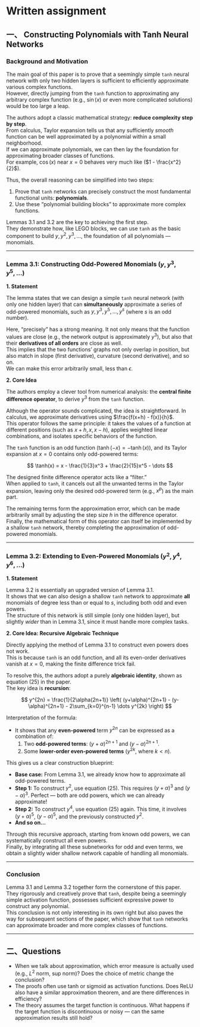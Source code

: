 # Written assignment
## 一、 Constructing Polynomials with Tanh Neural Networks

### Background and Motivation

The main goal of this paper is to prove that a seemingly simple `tanh` neural network with only two hidden layers is sufficient to efficiently approximate various complex functions.  
However, directly jumping from the `tanh` function to approximating any arbitrary complex function (e.g., $\sin(x)$ or even more complicated solutions) would be too large a leap.

The authors adopt a classic mathematical strategy: **reduce complexity step by step**.  
From calculus, Taylor expansion tells us that any sufficiently *smooth* function can be well approximated by a polynomial within a small neighborhood.  
If we can approximate polynomials, we can then lay the foundation for approximating broader classes of functions.  
For example, $\cos(x)$ near $x=0$ behaves very much like ($1 - \frac{x^2}{2}$).

Thus, the overall reasoning can be simplified into two steps:
1. Prove that `tanh` networks can precisely construct the most fundamental functional units: **polynomials**.  
2. Use these “polynomial building blocks” to approximate more complex functions.

Lemmas 3.1 and 3.2 are the key to achieving the first step.  
They demonstrate how, like LEGO blocks, we can use `tanh` as the basic component to build $y, y^2, y^3, \dots$, the foundation of all polynomials — monomials.

---

### Lemma 3.1: Constructing Odd-Powered Monomials ($y, y^3, y^5, \dots$)

**1. Statement**

The lemma states that we can design a simple `tanh` neural network (with only one hidden layer) that can **simultaneously** approximate a series of odd-powered monomials, such as $y, y^3, y^5, \dots, y^s$ (where $s$ is an odd number).

Here, “precisely” has a strong meaning. It not only means that the function values are close (e.g., the network output is approximately $y^3$), but also that their **derivatives of all orders** are close as well.  
This implies that the two functions’ graphs not only overlap in position, but also match in slope (first derivative), curvature (second derivative), and so on.  
We can make this error arbitrarily small, less than $\epsilon$.

**2. Core Idea**

The authors employ a clever tool from numerical analysis: the **central finite difference operator**, to derive $y^3$ from the `tanh` function.

Although the operator sounds complicated, the idea is straightforward. In calculus, we approximate derivatives using $\frac{f(x+h) - f(x)}{h}$.  
This operator follows the same principle: it takes the values of a function at different positions (such as $x+h, x, x-h$), applies weighted linear combinations, and isolates specific behaviors of the function.

The `tanh` function is an odd function ($\tanh(-x) = -\tanh(x)$), and its Taylor expansion at $x=0$ contains only odd-powered terms:

$$
\tanh(x) = x - \frac{1}{3}x^3 + \frac{2}{15}x^5 - \dots
$$

The designed finite difference operator acts like a “filter.”  
When applied to `tanh`, it cancels out all the unwanted terms in the Taylor expansion, leaving only the desired odd-powered term (e.g., $x^p$) as the main part.

The remaining terms form the approximation error, which can be made arbitrarily small by adjusting the step size $h$ in the difference operator.  
Finally, the mathematical form of this operator can itself be implemented by a shallow `tanh` network, thereby completing the approximation of odd-powered monomials.

---

### Lemma 3.2: Extending to Even-Powered Monomials ($y^2, y^4, y^6, \dots$)

**1. Statement**

Lemma 3.2 is essentially an upgraded version of Lemma 3.1.  
It shows that we can also design a shallow `tanh` network to approximate **all** monomials of degree less than or equal to $s$, including both odd and even powers.  
The structure of this network is still simple (only one hidden layer), but slightly *wider* than in Lemma 3.1, since it must handle more complex tasks.

**2. Core Idea: Recursive Algebraic Technique**

Directly applying the method of Lemma 3.1 to construct even powers does not work.  
This is because `tanh` is an odd function, and all its even-order derivatives vanish at $x=0$, making the finite difference trick fail.

To resolve this, the authors adopt a purely **algebraic identity**, shown as equation (25) in the paper.  
The key idea is **recursion**:

$$
y^{2n} = \frac{1}{2\alpha(2n+1)} \left( (y+\alpha)^{2n+1} - (y-\alpha)^{2n+1} - 2\sum_{k=0}^{n-1} \dots y^{2k} \right)
$$

Interpretation of the formula:
* It shows that any **even-powered** term $y^{2n}$ can be expressed as a combination of:
  1. Two **odd-powered terms**: $(y+\alpha)^{2n+1}$ and $(y-\alpha)^{2n+1}$.  
  2. Some **lower-order even-powered terms** ($y^{2k}$, where $k < n$).

This gives us a clear construction blueprint:
* **Base case:** From Lemma 3.1, we already know how to approximate all odd-powered terms.  
* **Step 1:** To construct $y^2$, use equation (25). This requires $(y+\alpha)^3$ and $(y-\alpha)^3$. Perfect — both are odd powers, which we can already approximate!  
* **Step 2:** To construct $y^4$, use equation (25) again. This time, it involves $(y+\alpha)^5$, $(y-\alpha)^5$, and the previously constructed $y^2$.  
* **And so on...**

Through this recursive approach, starting from known odd powers, we can systematically construct all even powers.  
Finally, by integrating all these subnetworks for odd and even terms, we obtain a slightly wider shallow network capable of handling all monomials.

---

### Conclusion

Lemma 3.1 and Lemma 3.2 together form the cornerstone of this paper.  
They rigorously and creatively prove that `tanh`, despite being a seemingly simple activation function, possesses sufficient expressive power to construct any polynomial.  
This conclusion is not only interesting in its own right but also paves the way for subsequent sections of the paper, which show that `tanh` networks can approximate broader and more complex classes of functions.

---

## 二、Questions

* When we talk about approximation, which error measure is actually used (e.g., $L^2$ norm, sup norm)?
Does the choice of metric change the conclusion?
* The proofs often use tanh or sigmoid as activation functions.
Does ReLU also have a similar approximation theorem, and are there differences in efficiency?
* The theory assumes the target function is continuous.
What happens if the target function is discontinuous or noisy — can the same approximation results still hold?